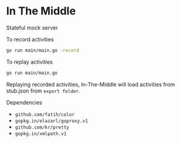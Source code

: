 # In The Middle

Stateful mock server

To record activities

```sh
go run main/main.go -record
```

To replay activities

```sh
go run main/main.go
```

Replaying recorded activities, In-The-Middle will load activities from stub.json from ```export folder```.

Dependencies

* ```github.com/fatih/color```
* ```gopkg.in/elazarl/goproxy.v1```
* ```github.com/kr/pretty```
* ```gopkg.in/xmlpath.v1```
